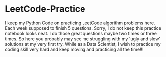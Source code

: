 # LeetCode-Practice
I keep my Python Code on practicing LeetCode algorithm problems here.
Each week supposed to finish 5 questions. 
Sorry, I do not keep this practice notebook looks neat. I do those great questions maybe two times or three times. So here you probably may see me struggling with my 'ugly and slow' solutions at my very first try.
While as a Data Scientist, I wish to practice my coding skill very hard and keep moving and practicing all the time!!!
